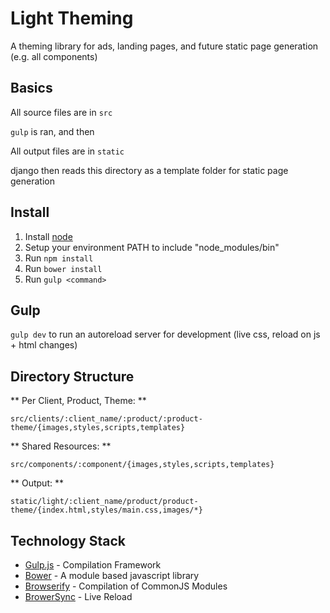 # Light Theming

A theming library for ads, landing pages, and future static page generation (e.g. all components)

## Basics

All source files are in `src`

`gulp` is ran, and then

All output files are in `static`

django then reads this directory as a template folder for static page generation

## Install

1. Install [node](http://nodejs.org/)
2. Setup your environment PATH to include "node\_modules/bin"
3. Run `npm install`
4. Run `bower install`
5. Run `gulp <command>`

## Gulp

`gulp dev` to run an autoreload server for development (live css, reload on js + html changes)

## Directory Structure

** Per Client, Product, Theme: **

`src/clients/:client_name/:product/:product-theme/{images,styles,scripts,templates}`

** Shared Resources: **

`src/components/:component/{images,styles,scripts,templates}`

** Output: **

`static/light/:client_name/product/product-theme/{index.html,styles/main.css,images/*}`

## Technology Stack

- [Gulp.js](http://gulpjs.com) - Compilation Framework
- [Bower](http://bower.io) - A module based javascript library
- [Browserify](http://browserify.org) - Compilation of CommonJS Modules
- [BrowerSync](http://browsersync.io) - Live Reload
